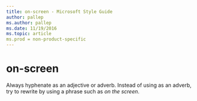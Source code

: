 ```yaml
---
title: on-screen - Microsoft Style Guide
author: pallep
ms.author: pallep
ms.date: 11/19/2016
ms.topic: article
ms.prod = non-product-specific
---
```


# on-screen

Always
hyphenate as an adjective or adverb. Instead of using as an
adverb, try to rewrite by using a phrase such as *on the screen*.
